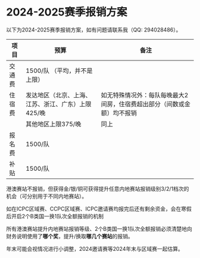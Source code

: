 # 2024-2025赛季报销方案

以下为2024-2025赛季报销方案，如有问题请联系我（QQ: 294028486）。

| 项目  | 预算                          | 备注                                   |
| --- | --------------------------- | ------------------------------------ |
| 交通费 | 1500/队 （平均，并不是上限）           |                                      |
| 住宿费 | 发达地区（北京、上海、江苏、浙江、广东）上限425/晚 | 如无特殊情况外：每队每晚最大2间房，住宿费超出部分（间数或金额）均不报销 |
|     | 其他地区上限375/晚                 | 同上                                   |
| 报名费 | 1500/队                      |                                      |
| 补贴  | 1500/队                      |                                      |

港澳赛站不报销，但获得金/银/铜可获得提升任意内地赛站报销级别3/2/1档次的机会（可分别用于不同内地赛站）。

如在ICPC区域赛、CCPC区域赛、ICPC邀请赛均报完后还有剩余资金，会在寒假后开启2个B类国一换1队次全额报销的机制

所有港澳赛站提升内地赛站报销等级、2个B类国一换1队次全额报销必须清楚地向财务说明使用了**哪个奖**，提升/换取**哪几个赛站**的报销。

年末可能会视情况进行小调整，2024邀请赛等2024年末与区域赛一起估算。
